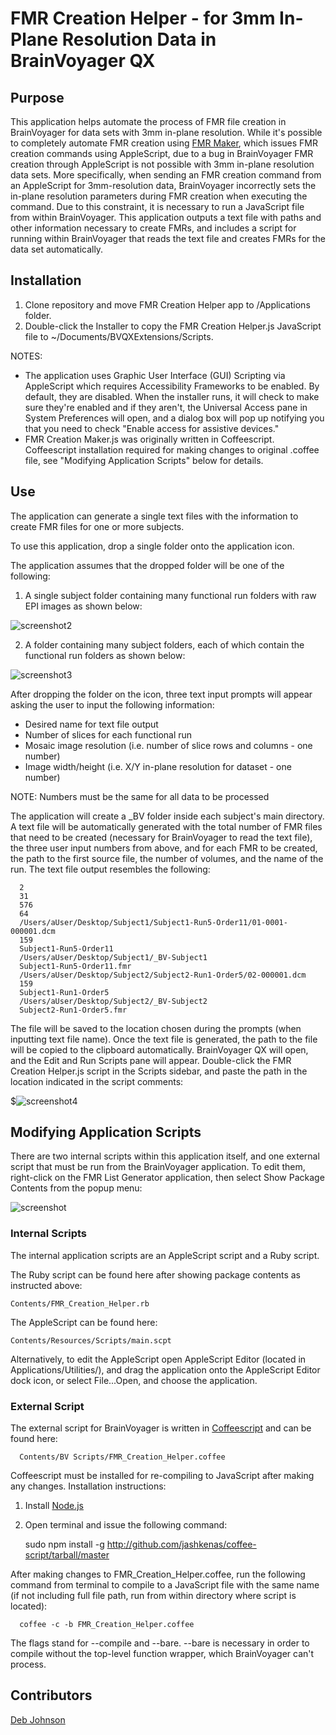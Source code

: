 # FMR Creation Helper - for 3mm In-Plane Resolution Data in BrainVoyager QX

## Purpose

This application helps automate the process of FMR file creation in BrainVoyager for data sets with 3mm in-plane resolution. While it's possible to completely automate FMR creation using [FMR Maker](https://github.com/tarrlab/FMR-Maker), which issues FMR creation commands using AppleScript, due to a bug in BrainVoyager FMR creation through AppleScript is not possible with 3mm in-plane resolution data sets. More specifically, when sending an FMR creation command from an AppleScript for 3mm-resolution data, BrainVoyager incorrectly sets the in-plane resolution parameters during FMR creation when executing the command. Due to this constraint, it is necessary to run a JavaScript file from within BrainVoyager. This application outputs a text file with paths and other information necessary to create FMRs, and includes a script for running within BrainVoyager that reads the text file and creates FMRs for the data set automatically.

## Installation

1. Clone repository and move FMR Creation Helper app to /Applications folder.
2. Double-click the Installer to copy the FMR Creation Helper.js JavaScript file to ~/Documents/BVQXExtensions/Scripts.

NOTES:

* The application uses Graphic User Interface (GUI) Scripting via AppleScript which requires Accessibility Frameworks to be enabled. By default, they are disabled. When the installer runs, it will check to make sure they're enabled and if they aren't, the Universal Access pane in System Preferences will open, and a dialog box will pop up notifying you that you need to check "Enable access for assistive devices."
* FMR Creation Maker.js was originally written in Coffeescript. Coffeescript installation required for making changes to original .coffee file, see "Modifying Application Scripts" below for details.

## Use

The application can generate a single text files with the information to create FMR files for one or more subjects. 

To use this application, drop a single folder onto the application icon.

The application assumes that the dropped folder will be one of the following:

1. A single subject folder containing many functional run folders with raw EPI images as shown below:

![screenshot2](https://raw.github.com/tarrlab/FMR-Creation-Helper/master/README_Images/screenshot2.png)

2. A folder containing many subject folders, each of which contain the functional run folders as shown below:

![screenshot3](https://raw.github.com/tarrlab/FMR-Creation-Helper/master/README_Images/screenshot3.png)

After dropping the folder on the icon, three text input prompts will appear asking the user to input the following information:

* Desired name for text file output
* Number of slices for each functional run
* Mosaic image resolution (i.e. number of slice rows and columns - one number)
* Image width/height (i.e. X/Y in-plane resolution for dataset - one number)

NOTE: Numbers must be the same for all data to be processed

The application will create a _BV folder inside each subject's main directory. A text file will be automatically generated with the total number of FMR files that need to be created (necessary for BrainVoyager to read the text file), the three user input numbers from above, and for each FMR to be created, the path to the first source file, the number of volumes, and the name of the run. The text file output resembles the following:

      2
      31
      576
      64
      /Users/aUser/Desktop/Subject1/Subject1-Run5-Order11/01-0001-000001.dcm
      159
      Subject1-Run5-Order11
      /Users/aUser/Desktop/Subject1/_BV-Subject1
      Subject1-Run5-Order11.fmr
      /Users/aUser/Desktop/Subject2/Subject2-Run1-Order5/02-000001.dcm
      159
      Subject1-Run1-Order5
      /Users/aUser/Desktop/Subject2/_BV-Subject2
      Subject2-Run1-Order5.fmr

The file will be saved to the location chosen during the prompts (when inputting text file name). Once the text file is generated, the path to the file will be copied to the clipboard automatically. BrainVoyager QX will open, and the Edit and Run Scripts pane will appear. Double-click the FMR Creation Helper.js script in the Scripts sidebar, and paste the path in the location indicated in the script comments:

$![screenshot4](https://raw.github.com/tarrlab/FMR-Creation-Helper/master/README_Images/screenshot4.png)

## Modifying Application Scripts

There are two internal scripts within this application itself, and one external script that must be run from the BrainVoyager application. To edit them, right-click on the FMR List Generator application, then select Show Package Contents from the popup menu:

![screenshot](https://raw.github.com/tarrlab/FMR-Creation-Helper/master/README_Images/screenshot1.png)

### Internal Scripts

The internal application scripts are an AppleScript script and a Ruby script.
    
The Ruby script can be found here after showing package contents as instructed above:

    Contents/FMR_Creation_Helper.rb

The AppleScript can be found here:

    Contents/Resources/Scripts/main.scpt
    
Alternatively, to edit the AppleScript open AppleScript Editor (located in Applications/Utilities/), and drag the application onto the AppleScript Editor dock icon, or select File...Open, and choose the application.

### External Script

The external script for BrainVoyager is written in [Coffeescript](http://coffeescript.org) and can be found here:

      Contents/BV Scripts/FMR_Creation_Helper.coffee
      
Coffeescript must be installed for re-compiling to JavaScript after making any changes. Installation instructions:

1. Install [Node.js](http://nodejs.org)
2. Open terminal and issue the following command:

      sudo npm install -g  http://github.com/jashkenas/coffee-script/tarball/master

After making changes to FMR_Creation_Helper.coffee, run the following command from terminal to compile to a JavaScript file with the same name (if not including full file path, run from within directory where script is located):

      coffee -c -b FMR_Creation_Helper.coffee

The flags stand for --compile and --bare. --bare is necessary in order to compile without the top-level function wrapper, which BrainVoyager can't process.

## Contributors

[Deb Johnson](https://github.com/debjohnson)